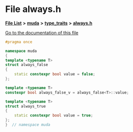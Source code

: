 

# File always.h

[**File List**](files.md) **>** [**muda**](dir_be047e8c00f93e2e88c2a417393a7f42.md) **>** [**type\_traits**](dir_604bea9d06d02462c18f7966e507987c.md) **>** [**always.h**](always_8h.md)

[Go to the documentation of this file](always_8h.md)


```C++
#pragma once

namespace muda
{
template <typename T>
struct always_false
{
    static constexpr bool value = false;
};

template <typename T>
constexpr bool always_false_v = always_false<T>::value;

template <typename T>
struct always_true
{
    static constexpr bool value = true;
};
}  // namespace muda
```



